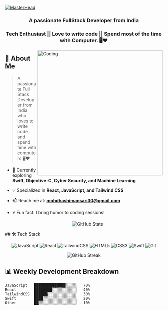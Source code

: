 [![MasterHead](https://firebasestorage.googleapis.com/v0/b/flexi-coding.appspot.com/o/dempgi7-520f8d5f-63d4-4453-8822-dbc149ae27f8.gif?alt=media&token=91c0c7b2-93c3-4029-b011-1a8703c5730d)](https://rishavchanda.io)
<h3 align="center">A passionate FullStack Developer from India</h3>
<h3 align="center">Tech Enthusiast || Love to write code || Spend most of the time with Computer. 🖥❤</h3>
<img align="right" alt="Coding" width="400" src="https://cdn.dribbble.com/users/1162077/screenshots/3848914/programmer.gif">



## 🚀 About Me

> A passionate Full Stack Developer from India who loves to write code and spend time with computers 🖥️❤️

- 🌱 Currently exploring **Swift, Objective-C, Cyber Security, and Machine Learning**
- 💡 Specialized in **React, JavaScript, and Tailwind CSS**
- 📫 Reach me at: **mohdhashimansari30@gmail.com**
- ⚡ Fun fact: I bring humor to coding sessions!

  <div align="center">
  <img src="https://github-readme-stats.vercel.app/api?username=saoud30&show_icons=true&theme=tokyonight" alt="GitHub Stats" />
</div>
## 🛠️ Tech Stack

<div align="center">

![JavaScript](https://img.shields.io/badge/JavaScript-F7DF1E?style=for-the-badge&logo=javascript&logoColor=black)
![React](https://img.shields.io/badge/React-20232A?style=for-the-badge&logo=react&logoColor=61DAFB)
![TailwindCSS](https://img.shields.io/badge/Tailwind_CSS-38B2AC?style=for-the-badge&logo=tailwind-css&logoColor=white)
![HTML5](https://img.shields.io/badge/HTML5-E34F26?style=for-the-badge&logo=html5&logoColor=white)
![CSS3](https://img.shields.io/badge/CSS3-1572B6?style=for-the-badge&logo=css3&logoColor=white)
![Swift](https://img.shields.io/badge/Swift-FA7343?style=for-the-badge&logo=swift&logoColor=white)
![Git](https://img.shields.io/badge/Git-F05032?style=for-the-badge&logo=git&logoColor=white)

</div>

<div align="center">
  <img src="https://github-readme-streak-stats.herokuapp.com/?user=saoud30&theme=tokyonight" alt="GitHub Streak" />
</div>

## 📊 Weekly Development Breakdown

```text
JavaScript   ██████████████░░░░░   70%
React        ████████░░░░░░░░░░░   40%
TailwindCSS  ██████░░░░░░░░░░░░░   30%
Swift        ████░░░░░░░░░░░░░░░   20%
Other        ██░░░░░░░░░░░░░░░░░   10%
